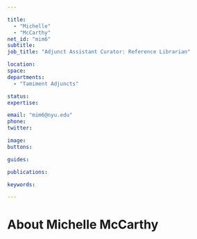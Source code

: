 ```yaml
---

title:
  - "Michelle"
  - "McCarthy"
net_id: "mim6"
subtitle: 
job_title: "Adjunct Assistant Curator: Reference Librarian"

location: 
space: 
departments:
  - "Tamiment Adjuncts"

status: 
expertise:

email: "mim6@nyu.edu"
phone: 
twitter: 

image: 
buttons:

guides:

publications:

keywords:

---
```


# About Michelle McCarthy


